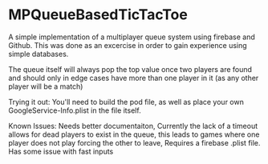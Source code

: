 # MPQueueBasedTicTacToe
A simple implementation of a multiplayer queue system using firebase and Github. 
This was done as an excercise in order to gain experience using simple databases. 

The queue itself will always pop the top value once two players are found and should only in edge cases have more than one player in it (as any other player will be a match)


Trying it out:
You'll need to build the pod file, as well as place your own GoogleService-Info.plist in the file itself.


Known Issues:
Needs better documentaiton,
Currently the lack of a timeout allows for dead players to exist in the queue, this leads to games where one player does not play forcing the other to leave,
Requires a firebase .plist file.
Has some issue with fast inputs

